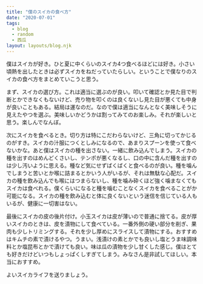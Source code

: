 ```yaml
---
title: "僕のスイカの食べ方"
date: "2020-07-01"
tags:
  - blog
  - random
  - 西瓜
layout: layouts/blog.njk
---
```


僕はスイカが好き。ひと夏に中くらいのスイカ4つ食べるほどには好き。小さい頃熱を出したときは必ずスイカをねだっていたらしい。ということで僕なりのスイカの食べ方をまとめていこうと思う。

まず、スイカの選び方。これは適当に選ぶのが良い。叩いて確認とか見た目で判断とかできなくもないけど、売り物を叩くのは良くないし見た目が悪くても中身が良いこともある。結局は運なのだ。なので僕は適当になんとなく美味しそうに見えたやつを選ぶ。美味しいかどうかは割ってみてのお楽しみ。それが楽しいと思う。楽しんでなんぼ。

次にスイカを食べるとき。切り方は特にこだわらないけど、三角に切ってかじるのがすき。スイカの汁服につくとしみになるので、あまりスプーンを使って食べないかな。あと僕はスイカの種を出さない。一緒に飲み込んでしまう。スイカの種を出すのはめんどくさいし、テンポが悪くなるし、口の中に含んだ種を出すのは少し汚いように思える。種など気にせずばくばくと食べるのが良い。種を噛んでしまうと苦いとか喉に詰まるとかいう人がいるが、それは無駄な心配だ。スイカの種を飲み込んでも喉にはつまらないし、種を噛み砕くほど強く噛まなくてもスイカは食べれる。僕くらいになると種を噛むことなくスイカを食べることがか可能になる。スイカの種を飲み込むと体に良くないという迷信を信じている人もいるが、健康に一切害はない。

最後にスイカの皮の後片付け。小玉スイカは皮が薄いので普通に捨てる。皮が厚いスイカのときは、皮を漬物にして食べている。一番外側の硬い部分を削ぎ、果肉も少しトリミングする。それを少し厚めにスライスして漬物にする。おすすめはキムチの素で漬けるやつ。うまい。浅漬けの素とかでも良いし塩とうま味調味料とか塩昆布とかで漬けても良い。味は瓜の漬物を少し甘くした感じ。僕はとても好きだけどいつもしょっぱくしすぎてしまう。みなさん是非試してほしい。本当におすすめ。

よいスイカライフを送りましょう。